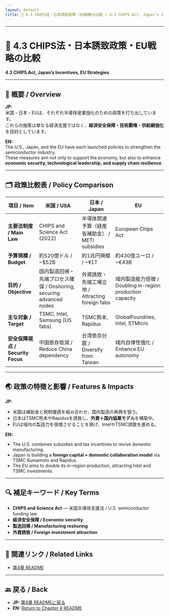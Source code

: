 ```yaml
---
layout: default
title: 📜 4.3 CHIPS法・日本誘致政策・EU戦略の比較 / 4.3 CHIPS Act, Japan’s Incentives, EU Strategies
---
```


---

# 📜 4.3 CHIPS法・日本誘致政策・EU戦略の比較  
**4.3 CHIPS Act, Japan’s Incentives, EU Strategies**

---

## 📜 概要 / Overview

**JP:**  
米国・日本・EUは、それぞれ半導体産業強化のための政策を打ち出しています。  
これらの施策は単なる経済支援ではなく、**経済安全保障・技術覇権・供給網強化**を目的としています。

**EN:**  
The U.S., Japan, and the EU have each launched policies to strengthen the semiconductor industry.  
These measures aim not only to support the economy, but also to enhance **economic security, technological leadership, and supply chain resilience**.

---

## 🗂 政策比較表 / Policy Comparison

| 項目 / Item | 米国 / USA | 日本 / Japan | EU |
|-------------|-----------|--------------|----|
| **主要法制度 / Main Law** | CHIPS and Science Act (2022) | 半導体関連予算（経産省補助金） / METI subsidies | European Chips Act |
| **予算規模 / Budget** | 約520億ドル / ~$52B | 約1兆円規模 / ~¥1T | 約430億ユーロ / ~€43B |
| **目的 / Objective** | 国内製造回帰・先端プロセス確保 / Onshoring, securing advanced nodes | 外資誘致・先端工場立地 / Attracting foreign fabs | 域内製造能力倍増 / Doubling in-region production capacity |
| **主な対象 / Target** | TSMC, Intel, Samsung (US fabs) | TSMC熊本, Rapidus | GlobalFoundries, Intel, STMicro |
| **安全保障視点 / Security Focus** | 中国依存低減 / Reduce China dependency | 台湾依存分散 / Diversify from Taiwan | 域内自律性強化 / Enhance EU autonomy |

---

## 🌏 政策の特徴と影響 / Features & Impacts

**JP:**  
- 米国は補助金と税制優遇を組み合わせ、国内製造の再興を狙う。  
- 日本はTSMC熊本やRapidusを誘致し、**外資＋国内協業モデル**を構築中。  
- EUは域内の製造力を倍増させることを掲げ、IntelやTSMC誘致を進める。  

**EN:**  
- The U.S. combines subsidies and tax incentives to revive domestic manufacturing.  
- Japan is building a **foreign capital + domestic collaboration model** via TSMC Kumamoto and Rapidus.  
- The EU aims to double its in-region production, attracting Intel and TSMC investments.

---

## 🔍 補足キーワード / Key Terms

- **CHIPS and Science Act** — 米国半導体支援法 / U.S. semiconductor funding law  
- **経済安全保障 / Economic security**  
- **製造回帰 / Manufacturing reshoring**  
- **外資誘致 / Foreign investment attraction**

---

## 🔗 関連リンク / Related Links

- [第4章 README](README.md)

---

## 🔙 戻る / Back
- **JP:** [第4章 READMEに戻る](README.md)  
- **EN:** [Return to Chapter 4 README](README.md)
